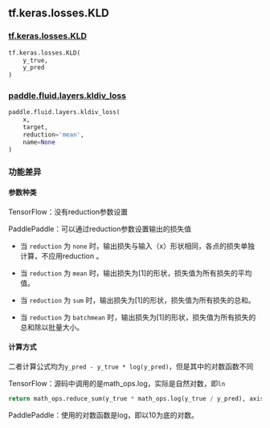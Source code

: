 ## tf.keras.losses.KLD

### [tf.keras.losses.KLD](https://www.tensorflow.org/api_docs/python/tf/keras/losses/KLD)

```python
tf.keras.losses.KLD(
    y_true,
    y_pred
)
```

### [paddle.fluid.layers.kldiv_loss](https://www.paddlepaddle.org.cn/documentation/docs/en/1.5/api/layers/nn.html#kldiv-loss)

```python
paddle.fluid.layers.kldiv_loss(
    x,
    target,
    reduction='mean',
    name=None
)
```

### 功能差异

#### 参数种类

TensorFlow：没有reduction参数设置

PaddlePaddle：可以通过reduction参数设置输出的损失值

- 当 `reduction` 为 `none` 时，输出损失与输入（x）形状相同，各点的损失单独计算，不应用reduction 。

- 当 `reduction` 为 `mean` 时，输出损失为[1]的形状，损失值为所有损失的平均值。

- 当 `reduction` 为 `sum` 时，输出损失为[1]的形状，损失值为所有损失的总和。

- 当 `reduction` 为 `batchmean` 时，输出损失为[1]的形状，损失值为所有损失的总和除以批量大小。

#### 计算方式

二者计算公式均为`y_pred - y_true * log(y_pred)`，但是其中的对数函数不同

TensorFlow：源码中调用的是math_ops.log，实际是自然对数，即`ln`

```python
return math_ops.reduce_sum(y_true * math_ops.log(y_true / y_pred), axis=-1)
```

PaddlePaddle：使用的对数函数是log，即以10为底的对数。

